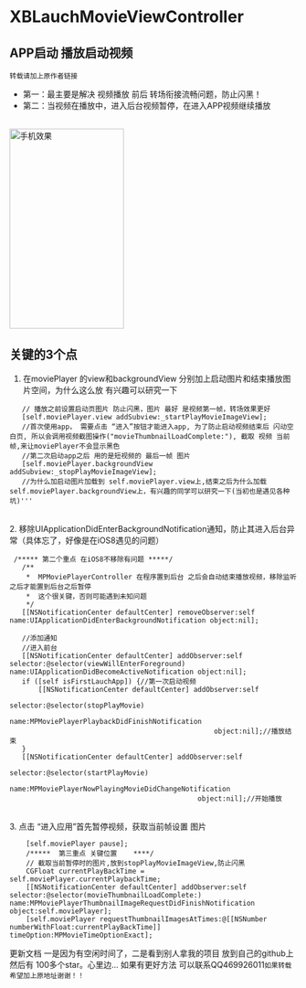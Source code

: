 # XBLauchMovieViewController
## APP启动 播放启动视频 
`转载请加上原作者链接`
* 第一：最主要是解决 视频播放 前后 转场衔接流畅问题，防止闪黑！
* 第二：当视频在播放中，进入后台视频暂停，在进入APP视频继续播放

</br>
<img src="https://github.com/coderPoo/XBLauchMovieViewController/blob/master/XBLaunchMovieDemo/XBLaunchMovieDemo/app.gif" width="200" height="350" alt="手机效果"/>
 </br>

## 关键的3个点

1. 在moviePlayer 的view和backgroundView 分别加上启动图片和结束播放图片空间，为什么这么放 有兴趣可以研究一下

 ``` /*****  第一个重点 关键设置   这个 操作很关键, 关系到app转场效果****/
    // 播放之前设置启动页图片 防止闪黑，图片 最好 是视频第一帧，转场效果更好
    [self.moviePlayer.view addSubview:_startPlayMovieImageView];
    //首次使用app， 需要点击 “进入”按钮才能进入app, 为了防止启动视频结束后 闪动空白页, 所以会调用视频截图操作("movieThumbnailLoadComplete:"), 截取 视频 当前帧,来让moviePlayer不会显示黑色
    //第二次启动app之后 用的是短视频的 最后一帧 图片
    [self.moviePlayer.backgroundView addSubview:_stopPlayMovieImageView];
    //为什么加启动图片加载到 self.moviePlayer.view上,结束之后为什么加载self.moviePlayer.backgroundView上，有兴趣的同学可以研究一下(当初也是遇见各种坑)'''
 ```
</br>
2. 移除UIApplicationDidEnterBackgroundNotification通知，防止其进入后台异常（具体忘了，好像是在iOS8遇见的问题）
</br>

 ```
  /***** 第二个重点 在iOS8不移除有问题 *****/
    /**
     *  MPMoviePlayerController 在程序置到后台 之后会自动结束播放视频，移除监听之后才能置到后台之后暂停
     *  这个很关键，否则可能遇到未知问题
     */
    [[NSNotificationCenter defaultCenter] removeObserver:self name:UIApplicationDidEnterBackgroundNotification object:nil];
    
    //添加通知
    //进入前台
    [[NSNotificationCenter defaultCenter] addObserver:self selector:@selector(viewWillEnterForeground) name:UIApplicationDidBecomeActiveNotification object:nil];
    if ([self isFirstLauchApp]) {//第一次启动视频
        [[NSNotificationCenter defaultCenter] addObserver:self
                                                 selector:@selector(stopPlayMovie)
                                                     name:MPMoviePlayerPlaybackDidFinishNotification
                                                   object:nil];//播放结束
    }
    [[NSNotificationCenter defaultCenter] addObserver:self
                                             selector:@selector(startPlayMovie)
                                                 name:MPMoviePlayerNowPlayingMovieDidChangeNotification
                                               object:nil];//开始播放
 ```
 </br>
3. 点击 “进入应用”首先暂停视频，获取当前帧设置 图片
</br>

``` 
    [self.moviePlayer pause];
    /*****  第三重点 关键位置    ****/
    // 截取当前暂停时的图片,放到stopPlayMovieImageView,防止闪黑
    CGFloat currentPlayBackTime = self.moviePlayer.currentPlaybackTime;
    [[NSNotificationCenter defaultCenter] addObserver:self selector:@selector(movieThumbnailLoadComplete:) name:MPMoviePlayerThumbnailImageRequestDidFinishNotification object:self.moviePlayer];
    [self.moviePlayer requestThumbnailImagesAtTimes:@[[NSNumber numberWithFloat:currentPlayBackTime]] timeOption:MPMovieTimeOptionExact];
 ```
 
 
 更新文档 一是因为有空闲时间了，二是看到别人拿我的项目 放到自己的github上然后有 100多个star。心里边... 如果有更好方法 可以联系QQ469926011`如果转载 希望加上原地址谢谢！！`
 
 
